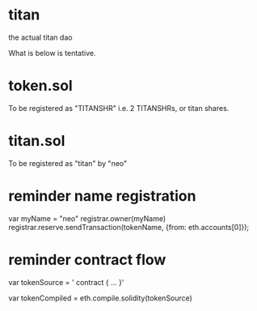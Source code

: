 # titan
the actual titan dao



What is below is tentative.

# token.sol

To be registered as "TITANSHR" i.e. 2 TITANSHRs, or titan shares.

# titan.sol

To be registered as "titan" by "neo"




# reminder name registration

var myName = "neo"
registrar.owner(myName)
registrar.reserve.sendTransaction(tokenName, {from: eth.accounts[0]});

# reminder contract flow


var tokenSource = ' contract { ... }'

var tokenCompiled = eth.compile.solidity(tokenSource)